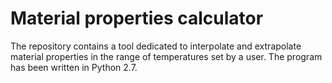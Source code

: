 # Material properties calculator
The repository contains a tool dedicated to interpolate and extrapolate material properties in the range of temperatures set by a user. The program has been written in Python 2.7.
